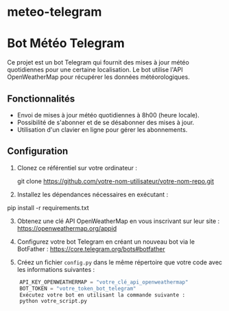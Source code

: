 # meteo-telegram

# Bot Météo Telegram

Ce projet est un bot Telegram qui fournit des mises à jour météo quotidiennes pour une certaine localisation. Le bot utilise l'API OpenWeatherMap pour récupérer les données météorologiques.

## Fonctionnalités

- Envoi de mises à jour météo quotidiennes à 8h00 (heure locale).
- Possibilité de s'abonner et de se désabonner des mises à jour.
- Utilisation d'un clavier en ligne pour gérer les abonnements.

## Configuration

1. Clonez ce référentiel sur votre ordinateur :

    git clone https://github.com/votre-nom-utilisateur/votre-nom-repo.git

2. Installez les dépendances nécessaires en exécutant :

pip install -r requirements.txt


3. Obtenez une clé API OpenWeatherMap en vous inscrivant sur leur site : https://openweathermap.org/appid

4. Configurez votre bot Telegram en créant un nouveau bot via le BotFather : https://core.telegram.org/bots#botfather

5. Créez un fichier `config.py` dans le même répertoire que votre code avec les informations suivantes :

```python
    API_KEY_OPENWEATHERMAP = "votre_clé_api_openweathermap"
    BOT_TOKEN = "votre_token_bot_telegram"
    Exécutez votre bot en utilisant la commande suivante :
    python votre_script.py

